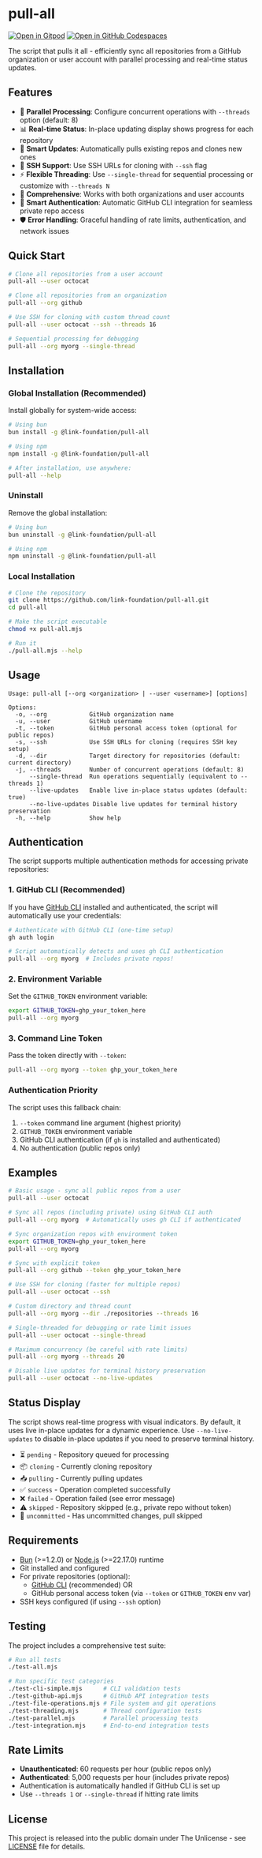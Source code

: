 # pull-all

[![Open in Gitpod](https://img.shields.io/badge/Gitpod-ready--to--code-f29718?style=flat-square&logo=gitpod)](https://gitpod.io/#https://github.com/konard/pull-all)
[![Open in GitHub Codespaces](https://img.shields.io/badge/GitHub%20Codespaces-Open-181717?style=flat-square&logo=github)](https://github.com/codespaces/new?hide_repo_select=true&ref=main&repo=konard/pull-all)

The script that pulls it all - efficiently sync all repositories from a GitHub organization or user account with parallel processing and real-time status updates.

## Features

- 🚀 **Parallel Processing**: Configure concurrent operations with `--threads` option (default: 8)
- 📊 **Real-time Status**: In-place updating display shows progress for each repository
- 🔄 **Smart Updates**: Automatically pulls existing repos and clones new ones
- 🔐 **SSH Support**: Use SSH URLs for cloning with `--ssh` flag
- ⚡ **Flexible Threading**: Use `--single-thread` for sequential processing or customize with `--threads N`
- 🎯 **Comprehensive**: Works with both organizations and user accounts
- 🔑 **Smart Authentication**: Automatic GitHub CLI integration for seamless private repo access
- 🛡️ **Error Handling**: Graceful handling of rate limits, authentication, and network issues

## Quick Start

```bash
# Clone all repositories from a user account
pull-all --user octocat

# Clone all repositories from an organization
pull-all --org github

# Use SSH for cloning with custom thread count
pull-all --user octocat --ssh --threads 16

# Sequential processing for debugging
pull-all --org myorg --single-thread
```

## Installation

### Global Installation (Recommended)

Install globally for system-wide access:

```bash
# Using bun
bun install -g @link-foundation/pull-all

# Using npm
npm install -g @link-foundation/pull-all

# After installation, use anywhere:
pull-all --help
```

### Uninstall

Remove the global installation:

```bash
# Using bun
bun uninstall -g @link-foundation/pull-all

# Using npm
npm uninstall -g @link-foundation/pull-all
```

### Local Installation

```bash
# Clone the repository
git clone https://github.com/link-foundation/pull-all.git
cd pull-all

# Make the script executable
chmod +x pull-all.mjs

# Run it
./pull-all.mjs --help
```

## Usage

```
Usage: pull-all [--org <organization> | --user <username>] [options]

Options:
  -o, --org            GitHub organization name
  -u, --user           GitHub username  
  -t, --token          GitHub personal access token (optional for public repos)
  -s, --ssh            Use SSH URLs for cloning (requires SSH key setup)
  -d, --dir            Target directory for repositories (default: current directory)
  -j, --threads        Number of concurrent operations (default: 8)
      --single-thread  Run operations sequentially (equivalent to --threads 1)
      --live-updates   Enable live in-place status updates (default: true)
      --no-live-updates Disable live updates for terminal history preservation
  -h, --help           Show help
```

## Authentication

The script supports multiple authentication methods for accessing private repositories:

### 1. GitHub CLI (Recommended)
If you have [GitHub CLI](https://cli.github.com/) installed and authenticated, the script will automatically use your credentials:

```bash
# Authenticate with GitHub CLI (one-time setup)
gh auth login

# Script automatically detects and uses gh CLI authentication
pull-all --org myorg  # Includes private repos!
```

### 2. Environment Variable
Set the `GITHUB_TOKEN` environment variable:

```bash
export GITHUB_TOKEN=ghp_your_token_here
pull-all --org myorg
```

### 3. Command Line Token
Pass the token directly with `--token`:

```bash
pull-all --org myorg --token ghp_your_token_here
```

### Authentication Priority
The script uses this fallback chain:
1. `--token` command line argument (highest priority)
2. `GITHUB_TOKEN` environment variable
3. GitHub CLI authentication (if `gh` is installed and authenticated)
4. No authentication (public repos only)

## Examples

```bash
# Basic usage - sync all public repos from a user
pull-all --user octocat

# Sync all repos (including private) using GitHub CLI auth
pull-all --org myorg  # Automatically uses gh CLI if authenticated

# Sync organization repos with environment token
export GITHUB_TOKEN=ghp_your_token_here
pull-all --org myorg

# Sync with explicit token
pull-all --org github --token ghp_your_token_here

# Use SSH for cloning (faster for multiple repos)
pull-all --user octocat --ssh

# Custom directory and thread count
pull-all --org myorg --dir ./repositories --threads 16

# Single-threaded for debugging or rate limit issues
pull-all --user octocat --single-thread

# Maximum concurrency (be careful with rate limits)
pull-all --org myorg --threads 20

# Disable live updates for terminal history preservation
pull-all --user octocat --no-live-updates
```

## Status Display

The script shows real-time progress with visual indicators. By default, it uses live in-place updates for a dynamic experience. Use `--no-live-updates` to disable in-place updates if you need to preserve terminal history.

- ⏳ `pending` - Repository queued for processing
- 📦 `cloning` - Currently cloning repository  
- 📥 `pulling` - Currently pulling updates
- ✅ `success` - Operation completed successfully
- ❌ `failed` - Operation failed (see error message)
- ⚠️ `skipped` - Repository skipped (e.g., private repo without token)
- 🔄 `uncommitted` - Has uncommitted changes, pull skipped

## Requirements

- [Bun](https://bun.sh/) (>=1.2.0) or [Node.js](https://nodejs.org/) (>=22.17.0) runtime
- Git installed and configured
- For private repositories (optional):
  - [GitHub CLI](https://cli.github.com/) (recommended) OR
  - GitHub personal access token (via `--token` or `GITHUB_TOKEN` env var)
- SSH keys configured (if using `--ssh` option)

## Testing

The project includes a comprehensive test suite:

```bash
# Run all tests
./test-all.mjs

# Run specific test categories
./test-cli-simple.mjs      # CLI validation tests
./test-github-api.mjs      # GitHub API integration tests  
./test-file-operations.mjs # File system and git operations
./test-threading.mjs       # Thread configuration tests
./test-parallel.mjs        # Parallel processing tests
./test-integration.mjs     # End-to-end integration tests
```

## Rate Limits

- **Unauthenticated**: 60 requests per hour (public repos only)
- **Authenticated**: 5,000 requests per hour (includes private repos)
- Authentication is automatically handled if GitHub CLI is set up
- Use `--threads 1` or `--single-thread` if hitting rate limits

## License

This project is released into the public domain under The Unlicense - see [LICENSE](LICENSE) file for details.
